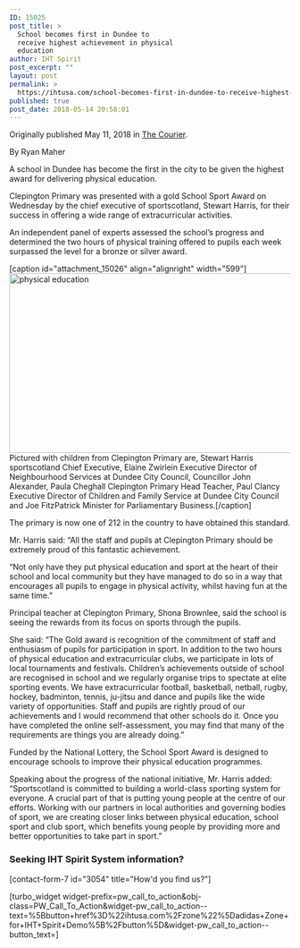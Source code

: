 ```yaml
---
ID: 15025
post_title: >
  School becomes first in Dundee to
  receive highest achievement in physical
  education
author: IHT Spirit
post_excerpt: ""
layout: post
permalink: >
  https://ihtusa.com/school-becomes-first-in-dundee-to-receive-highest-achievement-in-physical-education/
published: true
post_date: 2018-05-14 20:58:01
---
```

Originally published May 11, 2018 in <a href="https://www.thecourier.co.uk/fp/news/local/dundee/651392/school-becomes-first-in-dundee-to-receive-highest-achievement-in-physical-education/">The Courier</a>.

By Ryan Maher

A school in Dundee has become the first in the city to be given the highest award for delivering physical education.

Clepington Primary was presented with a gold School Sport Award on Wednesday by the chief executive of sportscotland, Stewart Harris, for their success in offering a wide range of extracurricular activities.

An independent panel of experts assessed the school’s progress and determined the two hours of physical training offered to pupils each week surpassed the level for a bronze or silver award.<!--more-->

[caption id="attachment_15026" align="alignright" width="599"]<a href="https://ihtusa.com/wp-content/uploads/2018/05/AP_SportScotland-Gold-award-3-e1525945203152-940x472.jpg"><img class="wp-image-15026" src="https://ihtusa.com/wp-content/uploads/2018/05/AP_SportScotland-Gold-award-3-e1525945203152-940x472-300x161.jpg" alt="physical education" width="599" height="321" /></a> Pictured with children from Clepington Primary are, Stewart Harris sportscotland Chief Executive, Elaine Zwirlein Executive Director of Neighbourhood Services at Dundee City Council, Councillor John Alexander, Paula Cheghall Clepington Primary Head Teacher, Paul Clancy Executive Director of Children and Family Service at Dundee City Council and Joe FitzPatrick Minister for Parliamentary Business.[/caption]

The primary is now one of 212 in the country to have obtained this standard.

Mr. Harris said: “All the staff and pupils at Clepington Primary should be extremely proud of this fantastic achievement.

“Not only have they put physical education and sport at the heart of their school and local community but they have managed to do so in a way that encourages all pupils to engage in physical activity, whilst having fun at the same time.”

Principal teacher at Clepington Primary, Shona Brownlee, said the school is seeing the rewards from its focus on sports through the pupils.

She said: “The Gold award is recognition of the commitment of staff and enthusiasm of pupils for participation in sport. In addition to the two hours of physical education and extracurricular clubs, we participate in lots of local tournaments and festivals. Children’s achievements outside of school are recognised in school and we regularly organise trips to spectate at elite sporting events. We have extracurricular football, basketball, netball, rugby, hockey, badminton, tennis, ju-jitsu and dance and pupils like the wide variety of opportunities. Staff and pupils are rightly proud of our achievements and I would recommend that other schools do it. Once you have completed the online self-assessment, you may find that many of the requirements are things you are already doing.”

Funded by the National Lottery, the School Sport Award is designed to encourage schools to improve their physical education programmes.

Speaking about the progress of the national initiative, Mr. Harris added: “Sportscotland is committed to building a world-class sporting system for everyone. A crucial part of that is putting young people at the centre of our efforts. Working with our partners in local authorities and governing bodies of sport, we are creating closer links between physical education, school sport and club sport, which benefits young people by providing more and better opportunities to take part in sport.”
<h3><strong>Seeking IHT Spirit System information?</strong></h3>
[contact-form-7 id="3054" title="How'd you find us?"]

[turbo_widget widget-prefix=pw_call_to_action&obj-class=PW_Call_To_Action&widget-pw_call_to_action--text=%5Bbutton+href%3D%22ihtusa.com%2Fzone%22%5Dadidas+Zone+for+IHT+Spirit+Demo%5B%2Fbutton%5D&widget-pw_call_to_action--button_text=]